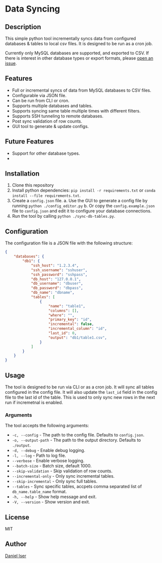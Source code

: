 # Data Syncing

## Description

This simple python tool incrementally syncs data from configured databases & tables to local csv files. It is designed to be run as a cron job.

Currently only MySQL databases are supported, and exported to CSV. If there is interest in other database types or export formats, please [open an issue](https://github.com/danieliser/py-sql-to-csv/issues).

## Features

* Full or incremental syncs of data from MySQL databases to CSV files.
* Configurable via JSON file.
* Can be run from CLI or cron.
* Supports multiple databases and tables.
* Supports syncing same table multiple times with different filters.
* Supports SSH tunneling to remote databases.
* Post sync validation of row counts.
* GUI tool to generate & update configs.

## Future Features

* Support for other database types.
*

## Installation

1. Clone this repository
2. Install python dependencies: `pip install -r requirements.txt` or `conda install --file requirements.txt`.
3. Create a `config.json` file.
   a. Use the GUI to generate a config file by running `python ./config_editor.py`
   b. Or copy the `config.example.json` file to `config.json` and edit it to configure your database connections.
4. Run the tool by calling  `python ./sync-db-tables.py`.

## Configuration

The configuration file is a JSON file with the following structure:

```json
{
    "databases": {
        "db1": {
            "ssh_host": "1.2.3.4",
            "ssh_username": "sshuser",
            "ssh_password": "sshpass",
            "db_host": "127.0.0.1",
            "db_username": "dbuser",
            "db_password": "dbpass",
            "db_name": "dbname",
            "tables": [
                {
                    "name": "table1",
                    "columns": [],
                    "where": "",
                    "primary_key": "id",
                    "incremental": false,
                    "incremental_column": "id",
                    "last_id": 0,
                    "output": "db1/table1.csv",
                }
            ]
        }
    }
}
```

## Usage

The tool is designed to be run via CLI or as a cron job. It will sync all tables configured in the config file. It will also update the `last_id` field in the config file to the last id of the table. This is used to only sync new rows in the next run if incremetnal is enabled.

### Arguments

The tool accepts the following arguments:

* `-c, --config` - The path to the config file. Defaults to `config.json`.
* `-o, --output-path` - The path to the output directory. Defaults to `./output`.
* `-d, --debug` - Enable debug logging.
* `-l, --log` - Path to log file.
* `--verbose` - Enable verbose logging.
* `--batch-size` - Batch size, default 1000.
* `--skip-validation` - Skip validation of row counts.
* `--incremental-only` - Only sync incremental tables.
* `--skip-incremental` - Only sync full tables.
* `--tables` - Sync specific tables, accpets comma separated list of `db_name.table_name` format.
* `-h, --help` - Show help message and exit.
* `-V, --version` - Show version and exit.

## License

MIT

## Author

[Daniel Iser](https://github.com/danieliser)
